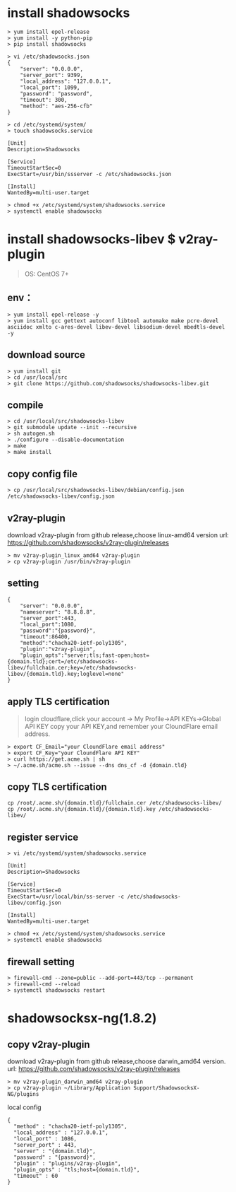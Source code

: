 # install shadowsocks
```
> yum install epel-release
> yum install -y python-pip
> pip install shadowsocks
```
```
> vi /etc/shadowsocks.json
{
    "server": "0.0.0.0",
    "server_port": 9399, 
    "local_address": "127.0.0.1", 
    "local_port": 1099,
    "password": "password",
    "timeout": 300,
    "method": "aes-256-cfb"
}
```
```
> cd /etc/systemd/system/
> touch shadowsocks.service 
```
```
[Unit]
Description=Shadowsocks

[Service]
TimeoutStartSec=0
ExecStart=/usr/bin/ssserver -c /etc/shadowsocks.json

[Install]
WantedBy=multi-user.target
```
```
> chmod +x /etc/systemd/system/shadowsocks.service
> systemctl enable shadowsocks
```



# install shadowsocks-libev $ v2ray-plugin

> OS: CentOS 7+

## env：
```
> yum install epel-release -y
> yum install gcc gettext autoconf libtool automake make pcre-devel asciidoc xmlto c-ares-devel libev-devel libsodium-devel mbedtls-devel -y
````
## download source
``` 
> yum install git
> cd /usr/local/src
> git clone https://github.com/shadowsocks/shadowsocks-libev.git
```
## compile
```
> cd /usr/local/src/shadowsocks-libev
> git submodule update --init --recursive
> sh autogen.sh
> ./configure --disable-documentation
> make
> make install
```
## copy config file
```
> cp /usr/local/src/shadowsocks-libev/debian/config.json /etc/shadowsocks-libev/config.json
```

## v2ray-plugin
download v2ray-plugin from github release,choose linux-amd64 version
url:  https://github.com/shadowsocks/v2ray-plugin/releases  
```
> mv v2ray-plugin_linux_amd64 v2ray-plugin
> cp v2ray-plugin /usr/bin/v2ray-plugin
```

## setting
```
{
    "server": "0.0.0.0",
    "nameserver": "8.8.8.8", 
    "server_port":443,
    "local_port":1080,
    "password":"{password}",
    "timeout":86400,
    "method":"chacha20-ietf-poly1305",
    "plugin":"v2ray-plugin",
    "plugin_opts":"server;tls;fast-open;host={domain.tld};cert=/etc/shadowsocks-libev/fullchain.cer;key=/etc/shadowsocks-libev/{domain.tld}.key;loglevel=none"
}
```

## apply TLS certification
> login cloudflare,click your account -> My Profile->API KEYs->Global API KEY
copy your API KEY,and remember your CloundFlare email address.
```
> export CF_Email="your CloundFlare email address"
> export CF_Key="your CloundFlare API KEY"
> curl https://get.acme.sh | sh
> ~/.acme.sh/acme.sh --issue --dns dns_cf -d {domain.tld}
```

## copy TLS certification
```
cp /root/.acme.sh/{domain.tld}/fullchain.cer /etc/shadowsocks-libev/
cp /root/.acme.sh/{domain.tld}/{domain.tld}.key /etc/shadowsocks-libev/
```

## register service
```
> vi /etc/systemd/system/shadowsocks.service
```
```
[Unit]
Description=Shadowsocks

[Service]
TimeoutStartSec=0
ExecStart=/usr/local/bin/ss-server -c /etc/shadowsocks-libev/config.json 

[Install]
WantedBy=multi-user.target
```
```
> chmod +x /etc/systemd/system/shadowsocks.service
> systemctl enable shadowsocks
```
## firewall setting
```
> firewall-cmd --zone=public --add-port=443/tcp --permanent
> firewall-cmd --reload
> systemctl shadowsocks restart
```

# shadowsocksx-ng(1.8.2)
## copy v2ray-plugin
download v2ray-plugin from github release,choose darwin_amd64 version.
url:  https://github.com/shadowsocks/v2ray-plugin/releases 

```
> mv v2ray-plugin_darwin_amd64 v2ray-plugin
> cp v2ray-plugin ~/Library/Application Support/ShadowsocksX-NG/plugins
```
local config
```
{
  "method" : "chacha20-ietf-poly1305",
  "local_address" : "127.0.0.1",
  "local_port" : 1086,
  "server_port" : 443,
  "server" : "{domain.tld}",
  "password" : "{password}",
  "plugin" : "plugins/v2ray-plugin",
  "plugin_opts" : "tls;host={domain.tld}",
  "timeout" : 60
}
```
